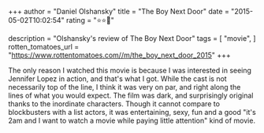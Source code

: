 +++
author = "Daniel Olshansky"
title = "The Boy Next Door"
date = "2015-05-02T10:02:54"
rating = "⭐⭐🌟"

description = "Olshansky's review of The Boy Next Door"
tags = [
    "movie",
]
rotten_tomatoes_url = "https://www.rottentomatoes.com//m/the_boy_next_door_2015"
+++

The only reason I watched this movie is because I was interested in seeing Jennifer Lopez in action, and that's what I got. While the cast is not necessarily top of the line, I think it was very on par, and right along the lines of what you would expect. The film was dark, and surprisingly original thanks to the inordinate characters. Though it cannot compare to blockbusters with a list actors, it was entertaining, sexy, fun and a good "it's 2am and I want to watch a movie while paying little attention" kind of movie.
